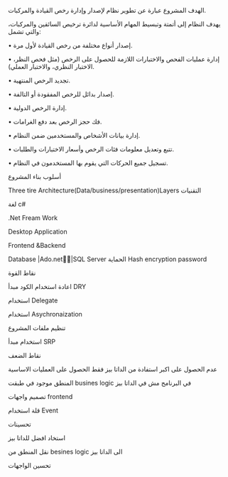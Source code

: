 الهدف
المشروع عبارة عن تطوير نظام لإصدار وإدارة رخص القيادة والمركبات.

يهدف النظام إلى أتمتة وتبسيط المهام الأساسية لدائرة ترخيص السائقين والمركبات، والتي تشمل:

•	إصدار أنواع مختلفة من رخص القيادة لأول مرة.

•	إدارة عمليات الفحص والاختبارات اللازمة للحصول على الرخص (مثل فحص النظر، الاختبار النظري، والاختبار العملي).

•	تجديد الرخص المنتهية.

•	إصدار بدائل للرخص المفقودة أو التالفة.

•	إدارة الرخص الدولية.

•	فك حجز الرخص بعد دفع الغرامات.

•	إدارة بيانات الأشخاص والمستخدمين ضمن النظام.

•	تتبع وتعديل معلومات فئات الرخص وأسعار الاختبارات والطلبات.

•	تسجيل جميع الحركات التي يقوم بها المستخدمون في النظام.

أسلوب بناء المشروع 


Three tire Architecture(Data/business/presentation)Layers
التقنيات 

لغة c# 


.Net Fream Work

Desktop Application

Frontend &Backend

Database |Ado.net|ٍٍSQL Server 
الحماية
Hash encryption password


نقاط القوة

اعادة استخدام الكود مبدأ DRY

استخدام Delegate 

استخدام  Asychronaization 

تنظيم ملفات المشروع 

استخدام مبدأ SRP

نقاط الضعف

عدم الحصول على اكبر استفادة من الداتا بيز فقط الحصول على العمليات الاساسية

المنطق موجود في طبقت busines logic في البرنامج مش في الداتا بيز 

تصميم واجهات frontend 

قلة استخدام Event

تحسينات 

استخاد افضل للداتا بيز 

نقل المنطق من besines logic الى الداتا بيز

تحسين الواجهات 


